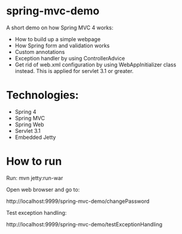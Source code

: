 # spring-mvc-demo
A short demo on how Spring MVC 4 works:
* How to build up a simple webpage
* How Spring form and validation works
* Custom annotations
* Exception handler by using ControllerAdvice
* Get rid of web.xml configuration by using WebAppInitializer class instead. This is applied for servlet 3.1 or greater.

# Technologies:
* Spring 4
* Spring MVC
* Spring Web
* Servlet 3.1
* Embedded Jetty


# How to run
Run:
mvn jetty:run-war

Open web browser and go to:

http://localhost:9999/spring-mvc-demo/changePassword

Test exception handling:

http://localhost:9999/spring-mvc-demo/testExceptionHandling